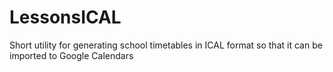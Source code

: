 # LessonsICAL
Short utility for generating school timetables in ICAL format so that it can be imported to Google Calendars
